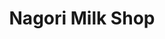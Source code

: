 ---
title: "Nagori Milk Shop"
url: /karachi/nagori-milk-shop-abul-hasan-ispahani-road/
shop: dairy
---